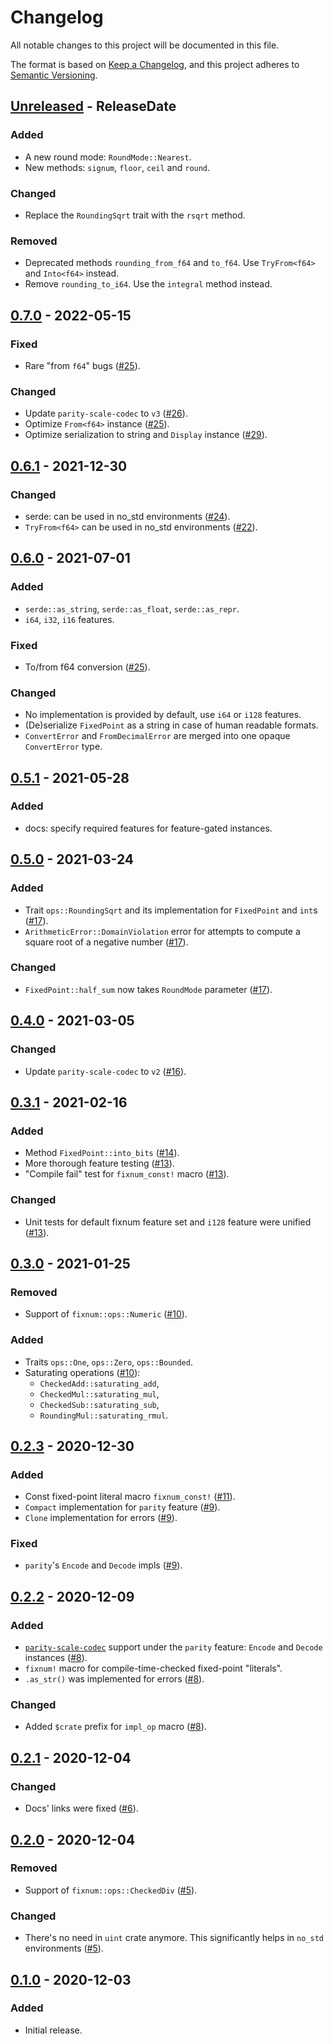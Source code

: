 # Changelog
All notable changes to this project will be documented in this file.

The format is based on [Keep a Changelog](https://keepachangelog.com/en/1.0.0/),
and this project adheres to [Semantic Versioning](https://semver.org/spec/v2.0.0.html).

<!-- next-header -->

## [Unreleased] - ReleaseDate
### Added
- A new round mode: `RoundMode::Nearest`.
- New methods: `signum`, `floor`, `ceil` and `round`.

### Changed
- Replace the `RoundingSqrt` trait with the `rsqrt` method.

### Removed
- Deprecated methods `rounding_from_f64` and `to_f64`. Use `TryFrom<f64>` and `Into<f64>` instead.
- Remove `rounding_to_i64`. Use the `integral` method instead.

## [0.7.0] - 2022-05-15
### Fixed
- Rare "from `f64`" bugs ([#25]).

### Changed
- Update `parity-scale-codec` to `v3` ([#26]).
- Optimize `From<f64>` instance ([#25]).
- Optimize serialization to string and `Display` instance ([#29]).

[#25]: https://github.com/loyd/fixnum/pull/25
[#26]: https://github.com/loyd/fixnum/issues/26
[#29]: https://github.com/loyd/fixnum/pull/29

## [0.6.1] - 2021-12-30
### Changed
- serde: can be used in no_std environments ([#24]).
- `TryFrom<f64>` can be used in no_std environments ([#22]).

[#24]: https://github.com/loyd/fixnum/pull/24
[#22]: https://github.com/loyd/fixnum/pull/22

## [0.6.0] - 2021-07-01
### Added
- `serde::as_string`, `serde::as_float`, `serde::as_repr`.
- `i64`, `i32`, `i16` features.

### Fixed
- To/from f64 conversion ([#25]).

### Changed
- No implementation is provided by default, use `i64` or `i128` features.
- (De)serialize `FixedPoint` as a string in case of human readable formats.
- `ConvertError` and `FromDecimalError` are merged into one opaque `ConvertError` type.

[#25]: https://github.com/loyd/fixnum/pull/25

## [0.5.1] - 2021-05-28
### Added
- docs: specify required features for feature-gated instances.

## [0.5.0] - 2021-03-24
### Added
- Trait `ops::RoundingSqrt` and its implementation for `FixedPoint` and `int`s ([#17]).
- `ArithmeticError::DomainViolation` error for attempts to compute a square root of a negative number ([#17]).

### Changed
- `FixedPoint::half_sum` now takes `RoundMode` parameter ([#17]).

[#17]: https://github.com/loyd/fixnum/pull/17

## [0.4.0] - 2021-03-05
### Changed
- Update `parity-scale-codec` to `v2` ([#16]).

[#16]: https://github.com/loyd/fixnum/pull/16

## [0.3.1] - 2021-02-16
### Added
- Method `FixedPoint::into_bits` ([#14]).
- More thorough feature testing ([#13]).
- "Compile fail" test for `fixnum_const!` macro ([#13]).

### Changed
- Unit tests for default fixnum feature set and `i128` feature were unified ([#13]).

[#14]: https://github.com/loyd/fixnum/pull/14
[#13]: https://github.com/loyd/fixnum/pull/13

## [0.3.0] - 2021-01-25
### Removed
- Support of `fixnum::ops::Numeric` ([#10]).

### Added
- Traits `ops::One`, `ops::Zero`, `ops::Bounded`.
- Saturating operations ([#10]):
  - `CheckedAdd::saturating_add`,
  - `CheckedMul::saturating_mul`,
  - `CheckedSub::saturating_sub`,
  - `RoundingMul::saturating_rmul`.

[#10]: https://github.com/loyd/fixnum/pull/10

## [0.2.3] - 2020-12-30
### Added
- Const fixed-point literal macro `fixnum_const!` ([#11]).
- `Compact` implementation for `parity` feature ([#9]).
- `Clone` implementation for errors ([#9]).

### Fixed
- `parity`'s `Encode` and `Decode` impls ([#9]).

[#11]: https://github.com/loyd/fixnum/pull/11
[#9]: https://github.com/loyd/fixnum/pull/9

## [0.2.2] - 2020-12-09
### Added
- [`parity-scale-codec`](https://docs.rs/parity-scale-codec) support under the `parity` feature: `Encode` and `Decode` instances ([#8]).
- `fixnum!` macro for compile-time-checked fixed-point "literals".
- `.as_str()` was implemented for errors ([#8]).

### Changed
- Added `$crate` prefix for `impl_op` macro ([#8]).

[#8]: https://github.com/loyd/fixnum/pull/8

## [0.2.1] - 2020-12-04
### Changed
- Docs' links were fixed ([#6]).

[#6]: https://github.com/loyd/fixnum/pull/6

## [0.2.0] - 2020-12-04
### Removed
- Support of `fixnum::ops::CheckedDiv` ([#5]).

### Changed
- There's no need in `uint` crate anymore. This significantly helps in `no_std` environments ([#5]).

[#5]: https://github.com/loyd/fixnum/pull/5

## [0.1.0] - 2020-12-03
### Added
- Initial release.

<!-- next-url -->
[Unreleased]: https://github.com/loyd/fixnum/compare/v0.7.0...HEAD
[0.7.0]: https://github.com/loyd/fixnum/compare/v0.6.1...v0.7.0
[0.6.1]: https://github.com/loyd/fixnum/compare/v0.6.0...v0.6.1
[0.6.0]: https://github.com/loyd/fixnum/compare/v0.5.1...v0.6.0
[0.5.1]: https://github.com/loyd/fixnum/compare/v0.5.0...v0.5.1
[0.5.0]: https://github.com/loyd/fixnum/compare/v0.4.0...v0.5.0
[0.4.0]: https://github.com/loyd/fixnum/compare/v0.3.1...v0.4.0
[0.3.1]: https://github.com/loyd/fixnum/compare/v0.3.0...v0.3.1
[0.3.0]: https://github.com/loyd/fixnum/compare/v0.2.3...v0.3.0
[0.2.3]: https://github.com/loyd/fixnum/compare/v0.2.2...v0.2.3
[0.2.2]: https://github.com/loyd/fixnum/compare/v0.2.1...v0.2.2
[0.2.1]: https://github.com/loyd/fixnum/compare/v0.2.0...v0.2.1
[0.2.0]: https://github.com/loyd/fixnum/compare/v0.1.0...v0.2.0
[0.1.0]: https://github.com/loyd/fixnum/releases/tag/v0.1.0
